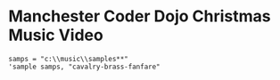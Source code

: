 # Manchester Coder Dojo Christmas Music Video


    samps = "c:\\music\\samples**"
    'sample samps, "cavalry-brass-fanfare"

